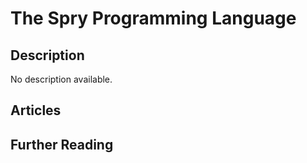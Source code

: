 # The Spry Programming Language

## Description

No description available.

## Articles

## Further Reading
